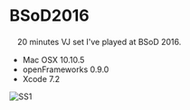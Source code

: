 # BSoD2016
　20 minutes VJ set I've played at BSoD 2016. 

* Mac OSX 10.10.5
* openFrameworks 0.9.0
* Xcode 7.2

![SS1](https://github.com/yumataesu/resourses/blob/master/BSoD2016/out_00033.jpg)
